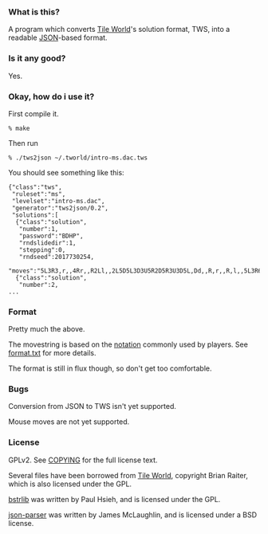 ### What is this? ###

A program which converts [Tile World][]'s solution format, TWS, into a readable [JSON][]-based format.

[Tile World]: http://www.muppetlabs.com/~breadbox/software/tworld/
[JSON]: http://www.json.org/

### Is it any good? ###

Yes.

### Okay, how do i use it? ###

First compile it.

    % make

Then run

    % ./tws2json ~/.tworld/intro-ms.dac.tws

You should see something like this:

    {"class":"tws",
     "ruleset":"ms",
     "levelset":"intro-ms.dac",
     "generator":"tws2json/0.2",
     "solutions":[
      {"class":"solution",
       "number":1,
       "password":"BDHP",
       "rndslidedir":1,
       "stepping":0,
       "rndseed":2017730254,
       "moves":"5L3R3,r,,4Rr,,R2Ll,,2L5D5L3D3U5R2D5R3U3D5L,Dd,,R,r,,R,l,,5L3R6D,,d"},
      {"class":"solution",
       "number":2,
    ...

### Format ###

Pretty much the above.

The movestring is based on the [notation][] commonly used by players. See [format.txt](format.txt) for more details.

The format is still in flux though, so don't get too comfortable.

[notation]: https://wiki.bitbusters.club/Directional_notation

### Bugs ###

Conversion from JSON to TWS isn't yet supported.

Mouse moves are not yet supported.

### License ###

GPLv2. See [COPYING](COPYING) for the full license text.

Several files have been borrowed from [Tile World][], copyright Brian Raiter, which is also licensed under the GPL.

[bstrlib][] was written by Paul Hsieh, and is licensed under the GPL.

[json-parser][] was written by James McLaughlin, and is licensed under a BSD license.

[bstrlib]: http://bstring.sourceforge.net/
[json-parser]: https://github.com/udp/json-parser
